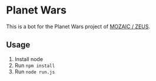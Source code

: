 # Planet Wars

This is a bot for the Planet Wars project of [MOZAIC / ZEUS](https://planetwars.velteq.com/).

## Usage

1. Install node
2. Run `npm install`
3. Run `node run.js`
